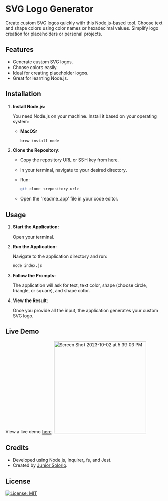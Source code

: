 # SVG Logo Generator

Create custom SVG logos quickly with this Node.js-based tool. Choose text and shape colors using color names or hexadecimal values. Simplify logo creation for placeholders or personal projects.

## Features

- Generate custom SVG logos.
- Choose colors easily.
- Ideal for creating placeholder logos.
- Great for learning Node.js.

## Installation

1. **Install Node.js:**

   You need Node.js on your machine. Install it based on your operating system:

   - **MacOS:**

     ```bash
     brew install node

2. **Clone the Repository:**

   - Copy the repository URL or SSH key from [here](https://github.com/hsolojr/Logo_Maker).
   - In your terminal, navigate to your desired directory.
   - Run:

     ```bash
     git clone <repository-url>
     ```

   - Open the 'readme_app' file in your code editor.

## Usage

1. **Start the Application:**

   Open your terminal.

2. **Run the Application:**

   Navigate to the application directory and run:

   ```bash
   node index.js
   ```

3. **Follow the Prompts:**

   The application will ask for text, text color, shape (choose circle, triangle, or square), and shape color.

4. **View the Result:**

   Once you provide all the input, the application generates your custom SVG logo.

## Live Demo

View a live demo [here](https://github.com/Hsolojr/Logo_Maker/assets/139496108/d5ce3d52-50ff-4dfa-82ca-5af411a7cce0).
<img width="291" alt="Screen Shot 2023-10-02 at 5 39 03 PM" src="https://github.com/Hsolojr/Logo_Maker/assets/139496108/fc538d26-bb74-4c6f-b3ee-b997f58c3b7a">
## Credits

- Developed using Node.js, Inquirer, fs, and Jest.
- Created by [Junior Solorio](https://github.com/hsolojr).

## License

[![License: MIT](https://img.shields.io/badge/License-MIT-yellow.svg)](https://opensource.org/licenses/MIT)

